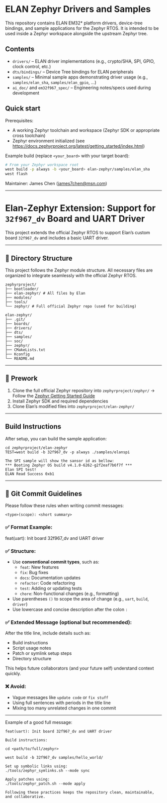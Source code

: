 # ELAN Zephyr Drivers and Samples

This repository contains ELAN EM32* platform drivers, device-tree bindings, and sample applications for the Zephyr RTOS. It is intended to be used inside a Zephyr workspace alongside the upstream Zephyr tree.

## Contents
- `drivers/` – ELAN driver implementations (e.g., crypto/SHA, SPI, GPIO, clock control, etc.)
- `dts/bindings/` – Device Tree bindings for ELAN peripherals
- `samples/` – Minimal sample apps demonstrating driver usage (e.g., `samples/elan_sha`, `samples/elan_gpio`, ...)
- `ai_doc/` and `em32f967_spec/` – Engineering notes/specs used during development

## Quick start
Prerequisites:
- A working Zephyr toolchain and workspace (Zephyr SDK or appropriate cross toolchain)
- Zephyr environment initialized (see https://docs.zephyrproject.org/latest/getting_started/index.html)

Example build (replace `<your_board>` with your target board):
```bash
# From your Zephyr workspace root
west build -p always -b <your_board> elan-zephyr/samples/elan_sha
west flash
```

Maintainer: James Chen (james7chen@msn.com)

---


# Elan-Zephyr Extension: Support for `32f967_dv` Board and UART Driver

This project extends the official Zephyr RTOS to support Elan’s custom board `32f967_dv` and includes a basic UART driver.

---

## 📁 Directory Structure

This project follows the Zephyr module structure. All necessary files are organized to integrate seamlessly with the official Zephyr RTOS.

```
zephyrproject/
├── bootloader/
├── elan-zephyr/ # All files by Elan
├── modules/
├── tools/
└── zephyr/ # Full official Zephyr repo (used for building)
```

```
elan-zephyr/
├── .git/
├── boards/
├── drivers/
├── dts/
├── samples/
├── soc/
├── zephyr/
├── CMakeLists.txt
├── Kconfig
└── README.md
```

---

## 🔧 Prework

1. Clone the full official Zephyr repository into `zephyrproject/zephyr/`
   → Follow the [Zephyr Getting Started Guide](https://docs.zephyrproject.org/latest/develop/getting_started/index.html)
2. Install Zephyr SDK and required dependencies
3. Clone Elan’s modified files into `zephyrproject/elan-zephyr/`

---

## Build Instructions
After setup, you can build the sample application:

```
cd zephyrproject/elan-zephyr
TEST=west build -b 32f967_dv -p always ./samples/elanspi

The SPI sample will show the sansor id as bellow:
*** Booting Zephyr OS build v4.1.0-6262-g2f2eaf7b6f7f ***
Elan SPI test!
ELAN Read Success 0xb1
```

---

## 📝 Git Commit Guidelines

Please follow these rules when writing commit messages:
```
<type>(scope): <short summary>
```

### ✅ Format Example:

feat(uart): Init board 32f967_dv and UART driver


### ✅ Structure:

- Use **conventional commit types**, such as:
  - `feat`: New features
  - `fix`: Bug fixes
  - `docs`: Documentation updates
  - `refactor`: Code refactoring
  - `test`: Adding or updating tests
  - `chore`: Non-functional changes (e.g., formatting)
- Use parentheses `()` to scope the area of change (e.g., `uart`, `build`, `driver`)
- Use lowercase and concise description after the colon `:`

### ✅ Extended Message (optional but recommended):

After the title line, include details such as:

- Build instructions
- Script usage notes
- Patch or symlink setup steps
- Directory structure

This helps future collaborators (and your future self) understand context quickly.

### ❌ Avoid:

- Vague messages like `update code` or `fix stuff`
- Using full sentences with periods in the title line
- Mixing too many unrelated changes in one commit

---

Example of a good full message:

```
feat(uart): Init board 32f967_dv and UART driver

Build instructions:

cd <path/to/full/zephyr>

west build -b 32f967_dv samples/hello_world/

Set up symbolic links using:
./tools/zephyr_symlinks.sh --mode sync

Apply patches using:
./tools/zephyr_patch.sh --mode apply

Following these practices keeps the repository clean, maintainable, and collaborative.
```
